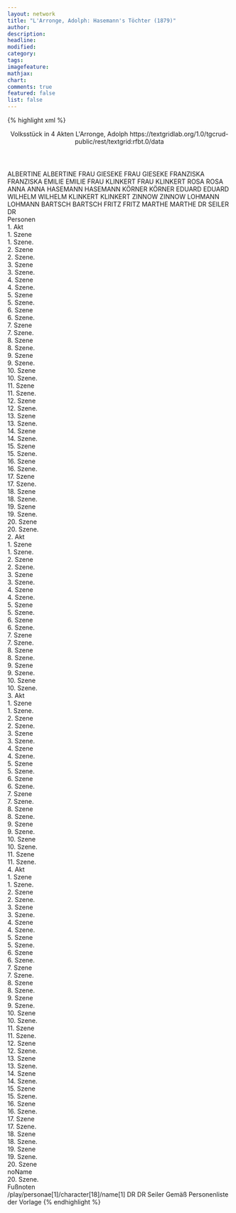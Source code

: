 ```yaml
---
layout: network
title: "L'Arronge, Adolph: Hasemann's Töchter (1879)"
author:
description:
headline:
modified:
category:
tags:
imagefeature: 
mathjax: 
chart: 
comments: true
featured: false
list: false
---
```

{% highlight xml %}
<?xml-model href="https://raw.githubusercontent.com/DLiNa/project/master/rules/lina.rnc"?><?xml-model href="https://raw.githubusercontent.com/DLiNa/project/master/rules/lina.sch"?>
<play xmlns="http://lina.digital">
  <header>
    <title>Hasemann's Töchter</title>
  	<subtitle>Volksstück in 4 Akten</subtitle>
    <author>L'Arronge, Adolph</author>
    <date when="1879" type="print"/>
  	<source>https://textgridlab.org/1.0/tgcrud-public/rest/textgrid:rfbt.0/data</source>
  </header>
  <personae>
    <character>
      <name>ALBERTINE</name>
      <alias xml:id="albertine">
        <name>ALBERTINE</name>
      </alias>
    </character>
    <character>
      <name>FRAU GIESEKE</name>
      <alias xml:id="frau_gieseke">
        <name>FRAU GIESEKE</name>
      </alias>
    </character>
    <character>
      <name>FRANZISKA</name>
      <alias xml:id="franziska">
        <name>FRANZISKA</name>
      </alias>
    </character>
    <character>
      <name>EMILIE</name>
      <alias xml:id="emilie">
        <name>EMILIE</name>
      </alias>
    </character>
    <character>
      <name>FRAU KLINKERT</name>
      <alias xml:id="frau_klinkert">
        <name>FRAU KLINKERT</name>
      </alias>
    </character>
    <character>
      <name>ROSA</name>
      <alias xml:id="rosa">
        <name>ROSA</name>
      </alias>
    </character>
    <character>
      <name>ANNA</name>
      <alias xml:id="anna">
        <name>ANNA</name>
      </alias>
    </character>
    <character>
      <name>HASEMANN</name>
      <alias xml:id="hasemann">
        <name>HASEMANN</name>
      </alias>
    </character>
    <character>
      <name>KÖRNER</name>
      <alias xml:id="körner">
        <name>KÖRNER</name>
      </alias>
    </character>
    <character>
      <name>EDUARD</name>
      <alias xml:id="eduard">
        <name>EDUARD</name>
      </alias>
    </character>
    <character>
      <name>WILHELM</name>
      <alias xml:id="wilhelm">
        <name>WILHELM</name>
      </alias>
    </character>
    <character>
      <name>KLINKERT</name>
      <alias xml:id="klinkert">
        <name>KLINKERT</name>
      </alias>
    </character>
    <character>
      <name>ZINNOW</name>
      <alias xml:id="zinnow">
        <name>ZINNOW</name>
      </alias>
    </character>
    <character>
      <name>LOHMANN</name>
      <alias xml:id="lohmann">
        <name>LOHMANN</name>
      </alias>
    </character>
    <character>
      <name>BARTSCH</name>
      <alias xml:id="bartsch">
        <name>BARTSCH</name>
      </alias>
    </character>
    <character>
      <name>FRITZ</name>
      <alias xml:id="fritz">
        <name>FRITZ</name>
      </alias>
    </character>
    <character>
      <name>MARTHE</name>
      <alias xml:id="marthe">
        <name>MARTHE</name>
      </alias>
    </character>
    <character>
      <name>DR SEILER</name>
      <alias xml:id="dr">
        <name>DR</name>
      </alias>
    </character>
  </personae>
  <text>
    <div>
      <head>Personen</head>
    </div>
    <div>
      <head>1. Akt</head>
      <div>
        <head>1. Szene</head>
        <div>
          <head>1. Szene.</head>
          <sp who="#albertine">
            <amount n="2" unit="speech_acts"/>
            <amount n="15" unit="words"/>
            <amount n="2" unit="lines"/>
            <amount n="108" unit="chars"/>
          </sp>
          <sp who="#frau_gieseke">
            <amount n="2" unit="speech_acts"/>
            <amount n="65" unit="words"/>
            <amount n="1" unit="lines"/>
            <amount n="396" unit="chars"/>
          </sp>
          <sp who="#franziska">
            <amount n="1" unit="speech_acts"/>
            <amount n="1" unit="words"/>
            <amount n="1" unit="lines"/>
            <amount n="6" unit="chars"/>
          </sp>
        </div>
      </div>
      <div>
        <head>2. Szene</head>
        <div>
          <head>2. Szene.</head>
          <sp who="#franziska">
            <amount n="8" unit="speech_acts"/>
            <amount n="62" unit="words"/>
            <amount n="8" unit="lines"/>
            <amount n="360" unit="chars"/>
          </sp>
          <sp who="#emilie">
            <amount n="7" unit="speech_acts"/>
            <amount n="79" unit="words"/>
            <amount n="6" unit="lines"/>
            <amount n="452" unit="chars"/>
          </sp>
          <sp who="#albertine">
            <amount n="8" unit="speech_acts"/>
            <amount n="105" unit="words"/>
            <amount n="6" unit="lines"/>
            <amount n="565" unit="chars"/>
          </sp>
          <sp who="#frau_klinkert">
            <amount n="2" unit="speech_acts"/>
            <amount n="18" unit="words"/>
            <amount n="2" unit="lines"/>
            <amount n="105" unit="chars"/>
          </sp>
        </div>
      </div>
      <div>
        <head>3. Szene</head>
        <div>
          <head>3. Szene.</head>
          <sp who="#frau_klinkert">
            <amount n="11" unit="speech_acts"/>
            <amount n="85" unit="words"/>
            <amount n="10" unit="lines"/>
            <amount n="515" unit="chars"/>
          </sp>
          <sp who="#albertine">
            <amount n="16" unit="speech_acts"/>
            <amount n="220" unit="words"/>
            <amount n="14" unit="lines"/>
            <amount n="1200" unit="chars"/>
          </sp>
          <sp who="#emilie">
            <amount n="16" unit="speech_acts"/>
            <amount n="208" unit="words"/>
            <amount n="14" unit="lines"/>
            <amount n="1156" unit="chars"/>
          </sp>
        </div>
      </div>
      <div>
        <head>4. Szene</head>
        <div>
          <head>4. Szene.</head>
          <sp who="#rosa">
            <amount n="16" unit="speech_acts"/>
            <amount n="150" unit="words"/>
            <amount n="13" unit="lines"/>
            <amount n="814" unit="chars"/>
          </sp>
          <sp who="#albertine">
            <amount n="12" unit="speech_acts"/>
            <amount n="200" unit="words"/>
            <amount n="9" unit="lines"/>
            <amount n="1109" unit="chars"/>
          </sp>
          <sp who="#emilie">
            <amount n="13" unit="speech_acts"/>
            <amount n="138" unit="words"/>
            <amount n="11" unit="lines"/>
            <amount n="754" unit="chars"/>
          </sp>
          <sp who="#frau_klinkert">
            <amount n="6" unit="speech_acts"/>
            <amount n="122" unit="words"/>
            <amount n="5" unit="lines"/>
            <amount n="696" unit="chars"/>
          </sp>
        </div>
      </div>
      <div>
        <head>5. Szene</head>
        <div>
          <head>5. Szene.</head>
        </div>
      </div>
      <div>
        <head>6. Szene</head>
        <div>
          <head>6. Szene.</head>
          <sp who="#anna">
            <amount n="7" unit="speech_acts"/>
            <amount n="90" unit="words"/>
            <amount n="6" unit="lines"/>
            <amount n="487" unit="chars"/>
          </sp>
          <sp who="#hasemann">
            <amount n="6" unit="speech_acts"/>
            <amount n="37" unit="words"/>
            <amount n="6" unit="lines"/>
            <amount n="225" unit="chars"/>
          </sp>
        </div>
      </div>
      <div>
        <head>7. Szene</head>
        <div>
          <head>7. Szene.</head>
          <sp who="#körner">
            <amount n="22" unit="speech_acts"/>
            <amount n="585" unit="words"/>
            <amount n="13" unit="lines"/>
            <amount n="3261" unit="chars"/>
          </sp>
          <sp who="#hasemann">
            <amount n="21" unit="speech_acts"/>
            <amount n="427" unit="words"/>
            <amount n="16" unit="lines"/>
            <amount n="2311" unit="chars"/>
          </sp>
        </div>
      </div>
      <div>
        <head>8. Szene</head>
        <div>
          <head>8. Szene.</head>
          <sp who="#hasemann">
            <amount n="26" unit="speech_acts"/>
            <amount n="437" unit="words"/>
            <amount n="20" unit="lines"/>
            <amount n="2315" unit="chars"/>
          </sp>
          <sp who="#albertine">
            <amount n="25" unit="speech_acts"/>
            <amount n="399" unit="words"/>
            <amount n="18" unit="lines"/>
            <amount n="2258" unit="chars"/>
          </sp>
        </div>
      </div>
      <div>
        <head>9. Szene</head>
        <div>
          <head>9. Szene.</head>
          <sp who="#albertine">
            <amount n="12" unit="speech_acts"/>
            <amount n="261" unit="words"/>
            <amount n="7" unit="lines"/>
            <amount n="1438" unit="chars"/>
          </sp>
          <sp who="#eduard">
            <amount n="11" unit="speech_acts"/>
            <amount n="188" unit="words"/>
            <amount n="7" unit="lines"/>
            <amount n="973" unit="chars"/>
          </sp>
        </div>
      </div>
      <div>
        <head>10. Szene</head>
        <div>
          <head>10. Szene.</head>
          <sp who="#eduard">
            <amount n="1" unit="speech_acts"/>
            <amount n="77" unit="words"/>
            <amount n="417" unit="chars"/>
          </sp>
        </div>
      </div>
      <div>
        <head>11. Szene</head>
        <div>
          <head>11. Szene.</head>
          <sp who="#wilhelm">
            <amount n="12" unit="speech_acts"/>
            <amount n="212" unit="words"/>
            <amount n="6" unit="lines"/>
            <amount n="1206" unit="chars"/>
          </sp>
          <sp who="#emilie">
            <amount n="13" unit="speech_acts"/>
            <amount n="235" unit="words"/>
            <amount n="8" unit="lines"/>
            <amount n="1326" unit="chars"/>
          </sp>
          <sp who="#eduard">
            <amount n="3" unit="speech_acts"/>
            <amount n="28" unit="words"/>
            <amount n="3" unit="lines"/>
            <amount n="152" unit="chars"/>
          </sp>
        </div>
      </div>
      <div>
        <head>12. Szene</head>
        <div>
          <head>12. Szene.</head>
          <sp who="#hasemann">
            <amount n="10" unit="speech_acts"/>
            <amount n="165" unit="words"/>
            <amount n="7" unit="lines"/>
            <amount n="900" unit="chars"/>
          </sp>
          <sp who="#emilie">
            <amount n="3" unit="speech_acts"/>
            <amount n="14" unit="words"/>
            <amount n="2" unit="lines"/>
            <amount n="70" unit="chars"/>
          </sp>
          <sp who="#wilhelm">
            <amount n="9" unit="speech_acts"/>
            <amount n="86" unit="words"/>
            <amount n="7" unit="lines"/>
            <amount n="464" unit="chars"/>
          </sp>
          <sp who="#eduard">
            <amount n="9" unit="speech_acts"/>
            <amount n="41" unit="words"/>
            <amount n="6" unit="lines"/>
            <amount n="216" unit="chars"/>
          </sp>
        </div>
      </div>
      <div>
        <head>13. Szene</head>
        <div>
          <head>13. Szene.</head>
          <sp who="#albertine">
            <amount n="19" unit="speech_acts"/>
            <amount n="289" unit="words"/>
            <amount n="12" unit="lines"/>
            <amount n="1568" unit="chars"/>
          </sp>
          <sp who="#wilhelm">
            <amount n="13" unit="speech_acts"/>
            <amount n="243" unit="words"/>
            <amount n="5" unit="lines"/>
            <amount n="1392" unit="chars"/>
          </sp>
          <sp who="#hasemann">
            <amount n="7" unit="speech_acts"/>
            <amount n="46" unit="words"/>
            <amount n="7" unit="lines"/>
            <amount n="230" unit="chars"/>
          </sp>
          <sp who="#emilie">
            <amount n="3" unit="speech_acts"/>
            <amount n="10" unit="words"/>
            <amount n="2" unit="lines"/>
            <amount n="49" unit="chars"/>
          </sp>
          <sp who="#eduard">
            <amount n="3" unit="speech_acts"/>
            <amount n="30" unit="words"/>
            <amount n="3" unit="lines"/>
            <amount n="151" unit="chars"/>
          </sp>
        </div>
      </div>
      <div>
        <head>14. Szene</head>
        <div>
          <head>14. Szene.</head>
          <sp who="#frau_klinkert">
            <amount n="7" unit="speech_acts"/>
            <amount n="74" unit="words"/>
            <amount n="6" unit="lines"/>
            <amount n="402" unit="chars"/>
          </sp>
          <sp who="#albertine">
            <amount n="4" unit="speech_acts"/>
            <amount n="53" unit="words"/>
            <amount n="2" unit="lines"/>
            <amount n="318" unit="chars"/>
          </sp>
          <sp who="#klinkert">
            <amount n="3" unit="speech_acts"/>
            <amount n="31" unit="words"/>
            <amount n="2" unit="lines"/>
            <amount n="184" unit="chars"/>
          </sp>
          <sp who="#wilhelm">
            <amount n="10" unit="speech_acts"/>
            <amount n="113" unit="words"/>
            <amount n="8" unit="lines"/>
            <amount n="631" unit="chars"/>
          </sp>
          <sp who="#hasemann">
            <amount n="3" unit="speech_acts"/>
            <amount n="35" unit="words"/>
            <amount n="3" unit="lines"/>
            <amount n="173" unit="chars"/>
          </sp>
          <sp who="#emilie">
            <amount n="2" unit="speech_acts"/>
            <amount n="18" unit="words"/>
            <amount n="2" unit="lines"/>
            <amount n="104" unit="chars"/>
          </sp>
        </div>
      </div>
      <div>
        <head>15. Szene</head>
        <div>
          <head>15. Szene.</head>
          <sp who="#anna">
            <amount n="1" unit="speech_acts"/>
            <amount n="5" unit="words"/>
            <amount n="1" unit="lines"/>
            <amount n="22" unit="chars"/>
          </sp>
          <sp who="#hasemann">
            <amount n="8" unit="speech_acts"/>
            <amount n="157" unit="words"/>
            <amount n="4" unit="lines"/>
            <amount n="855" unit="chars"/>
          </sp>
          <sp who="#wilhelm">
            <amount n="5" unit="speech_acts"/>
            <amount n="57" unit="words"/>
            <amount n="4" unit="lines"/>
            <amount n="325" unit="chars"/>
          </sp>
          <sp who="#albertine">
            <amount n="1" unit="speech_acts"/>
            <amount n="3" unit="words"/>
            <amount n="1" unit="lines"/>
            <amount n="16" unit="chars"/>
          </sp>
          <sp who="#frau_klinkert">
            <amount n="2" unit="speech_acts"/>
            <amount n="6" unit="words"/>
            <amount n="2" unit="lines"/>
            <amount n="43" unit="chars"/>
          </sp>
          <sp who="#klinkert">
            <amount n="1" unit="speech_acts"/>
            <amount n="11" unit="words"/>
            <amount n="1" unit="lines"/>
            <amount n="65" unit="chars"/>
          </sp>
          <sp who="#körner">
            <amount n="2" unit="speech_acts"/>
            <amount n="11" unit="words"/>
            <amount n="2" unit="lines"/>
            <amount n="54" unit="chars"/>
          </sp>
          <sp who="#eduard">
            <amount n="2" unit="speech_acts"/>
            <amount n="37" unit="words"/>
            <amount n="1" unit="lines"/>
            <amount n="194" unit="chars"/>
          </sp>
        </div>
      </div>
      <div>
        <head>16. Szene</head>
        <div>
          <head>16. Szene.</head>
          <sp who="#frau_klinkert">
            <amount n="3" unit="speech_acts"/>
            <amount n="44" unit="words"/>
            <amount n="2" unit="lines"/>
            <amount n="224" unit="chars"/>
          </sp>
          <sp who="#emilie">
            <amount n="3" unit="speech_acts"/>
            <amount n="40" unit="words"/>
            <amount n="3" unit="lines"/>
            <amount n="218" unit="chars"/>
          </sp>
          <sp who="#albertine">
            <amount n="3" unit="speech_acts"/>
            <amount n="38" unit="words"/>
            <amount n="3" unit="lines"/>
            <amount n="202" unit="chars"/>
          </sp>
          <sp who="#körner">
            <amount n="2" unit="speech_acts"/>
            <amount n="14" unit="words"/>
            <amount n="2" unit="lines"/>
            <amount n="60" unit="chars"/>
          </sp>
        </div>
      </div>
      <div>
        <head>17. Szene</head>
        <div>
          <head>17. Szene.</head>
          <sp who="#rosa">
            <amount n="3" unit="speech_acts"/>
            <amount n="53" unit="words"/>
            <amount n="1" unit="lines"/>
            <amount n="310" unit="chars"/>
          </sp>
          <sp who="#körner">
            <amount n="2" unit="speech_acts"/>
            <amount n="9" unit="words"/>
            <amount n="2" unit="lines"/>
            <amount n="61" unit="chars"/>
          </sp>
          <sp who="#albertine">
            <amount n="4" unit="speech_acts"/>
            <amount n="61" unit="words"/>
            <amount n="2" unit="lines"/>
            <amount n="361" unit="chars"/>
          </sp>
          <sp who="#anna">
            <amount n="1" unit="speech_acts"/>
            <amount n="7" unit="words"/>
            <amount n="1" unit="lines"/>
            <amount n="39" unit="chars"/>
          </sp>
          <sp who="#frau_klinkert">
            <amount n="1" unit="speech_acts"/>
            <amount n="6" unit="words"/>
            <amount n="1" unit="lines"/>
            <amount n="43" unit="chars"/>
          </sp>
        </div>
      </div>
      <div>
        <head>18. Szene</head>
        <div>
          <head>18. Szene.</head>
          <sp who="#zinnow">
            <amount n="14" unit="speech_acts"/>
            <amount n="200" unit="words"/>
            <amount n="8" unit="lines"/>
            <amount n="1139" unit="chars"/>
          </sp>
          <sp who="#albertine">
            <amount n="16" unit="speech_acts"/>
            <amount n="220" unit="words"/>
            <amount n="11" unit="lines"/>
            <amount n="1192" unit="chars"/>
          </sp>
          <sp who="#körner">
            <amount n="11" unit="speech_acts"/>
            <amount n="258" unit="words"/>
            <amount n="7" unit="lines"/>
            <amount n="1446" unit="chars"/>
          </sp>
          <sp who="#rosa">
            <amount n="24" unit="speech_acts"/>
            <amount n="322" unit="words"/>
            <amount n="18" unit="lines"/>
            <amount n="1628" unit="chars"/>
          </sp>
          <sp who="#emilie">
            <amount n="4" unit="speech_acts"/>
            <amount n="42" unit="words"/>
            <amount n="3" unit="lines"/>
            <amount n="230" unit="chars"/>
          </sp>
          <sp who="#anna">
            <amount n="2" unit="speech_acts"/>
            <amount n="3" unit="words"/>
            <amount n="1" unit="lines"/>
            <amount n="12" unit="chars"/>
          </sp>
          <sp who="#frau_klinkert">
            <amount n="4" unit="speech_acts"/>
            <amount n="55" unit="words"/>
            <amount n="3" unit="lines"/>
            <amount n="307" unit="chars"/>
          </sp>
        </div>
      </div>
      <div>
        <head>19. Szene</head>
        <div>
          <head>19. Szene.</head>
          <sp who="#franziska">
            <amount n="1" unit="speech_acts"/>
            <amount n="23" unit="words"/>
            <amount n="132" unit="chars"/>
          </sp>
          <sp who="#albertine">
            <amount n="1" unit="speech_acts"/>
            <amount n="4" unit="words"/>
            <amount n="1" unit="lines"/>
            <amount n="25" unit="chars"/>
          </sp>
          <sp who="#körner">
            <amount n="1" unit="speech_acts"/>
          </sp>
          <sp who="#zinnow">
            <amount n="4" unit="speech_acts"/>
            <amount n="24" unit="words"/>
            <amount n="4" unit="lines"/>
            <amount n="124" unit="chars"/>
          </sp>
          <sp who="#rosa">
            <amount n="3" unit="speech_acts"/>
            <amount n="26" unit="words"/>
            <amount n="3" unit="lines"/>
            <amount n="139" unit="chars"/>
          </sp>
        </div>
      </div>
      <div>
        <head>20. Szene</head>
        <div>
          <head>20. Szene.</head>
          <sp who="#anna">
            <amount n="1" unit="speech_acts"/>
          </sp>
          <sp who="#franziska">
            <amount n="1" unit="speech_acts"/>
          </sp>
          <sp who="#albertine">
            <amount n="1" unit="speech_acts"/>
            <amount n="2" unit="words"/>
            <amount n="1" unit="lines"/>
            <amount n="12" unit="chars"/>
          </sp>
          <sp who="#emilie">
            <amount n="1" unit="speech_acts"/>
            <amount n="2" unit="words"/>
            <amount n="1" unit="lines"/>
            <amount n="13" unit="chars"/>
          </sp>
          <sp who="#frau_klinkert">
            <amount n="1" unit="speech_acts"/>
            <amount n="1" unit="words"/>
            <amount n="1" unit="lines"/>
            <amount n="8" unit="chars"/>
          </sp>
          <sp who="#körner">
            <amount n="1" unit="speech_acts"/>
          </sp>
          <sp who="#rosa">
            <amount n="1" unit="speech_acts"/>
            <amount n="4" unit="words"/>
            <amount n="22" unit="chars"/>
          </sp>
        </div>
      </div>
    </div>
    <div>
      <head>2. Akt</head>
      <div>
        <head>1. Szene</head>
        <div>
          <head>1. Szene.</head>
          <sp who="#emilie">
            <amount n="5" unit="speech_acts"/>
            <amount n="79" unit="words"/>
            <amount n="3" unit="lines"/>
            <amount n="458" unit="chars"/>
          </sp>
          <sp who="#lohmann">
            <amount n="3" unit="speech_acts"/>
            <amount n="30" unit="words"/>
            <amount n="3" unit="lines"/>
            <amount n="147" unit="chars"/>
          </sp>
          <sp who="#bartsch">
            <amount n="6" unit="speech_acts"/>
            <amount n="109" unit="words"/>
            <amount n="4" unit="lines"/>
            <amount n="582" unit="chars"/>
          </sp>
          <sp who="#lohmann #bartsch">
            <amount n="1" unit="speech_acts"/>
            <amount n="2" unit="words"/>
            <amount n="1" unit="lines"/>
            <amount n="7" unit="chars"/>
          </sp>
          <sp who="#fritz">
            <amount n="1" unit="speech_acts"/>
            <amount n="43" unit="words"/>
            <amount n="208" unit="chars"/>
          </sp>
        </div>
      </div>
      <div>
        <head>2. Szene</head>
        <div>
          <head>2. Szene.</head>
          <sp who="#emilie">
            <amount n="1" unit="speech_acts"/>
            <amount n="110" unit="words"/>
            <amount n="607" unit="chars"/>
          </sp>
        </div>
      </div>
      <div>
        <head>3. Szene</head>
        <div>
          <head>3. Szene.</head>
          <sp who="#eduard">
            <amount n="20" unit="speech_acts"/>
            <amount n="630" unit="words"/>
            <amount n="11" unit="lines"/>
            <amount n="3380" unit="chars"/>
          </sp>
          <sp who="#emilie">
            <amount n="19" unit="speech_acts"/>
            <amount n="314" unit="words"/>
            <amount n="14" unit="lines"/>
            <amount n="1682" unit="chars"/>
          </sp>
        </div>
      </div>
      <div>
        <head>4. Szene</head>
        <div>
          <head>4. Szene.</head>
          <sp who="#emilie">
            <amount n="1" unit="speech_acts"/>
            <amount n="45" unit="words"/>
            <amount n="236" unit="chars"/>
          </sp>
        </div>
      </div>
      <div>
        <head>5. Szene</head>
        <div>
          <head>5. Szene.</head>
          <sp who="#wilhelm">
            <amount n="18" unit="speech_acts"/>
            <amount n="181" unit="words"/>
            <amount n="15" unit="lines"/>
            <amount n="931" unit="chars"/>
          </sp>
          <sp who="#emilie">
            <amount n="18" unit="speech_acts"/>
            <amount n="202" unit="words"/>
            <amount n="15" unit="lines"/>
            <amount n="1044" unit="chars"/>
          </sp>
        </div>
      </div>
      <div>
        <head>6. Szene</head>
        <div>
          <head>6. Szene.</head>
          <sp who="#fritz">
            <amount n="4" unit="speech_acts"/>
            <amount n="70" unit="words"/>
            <amount n="2" unit="lines"/>
            <amount n="341" unit="chars"/>
          </sp>
          <sp who="#wilhelm">
            <amount n="4" unit="speech_acts"/>
            <amount n="28" unit="words"/>
            <amount n="4" unit="lines"/>
            <amount n="141" unit="chars"/>
          </sp>
          <sp who="#emilie">
            <amount n="1" unit="speech_acts"/>
            <amount n="3" unit="words"/>
            <amount n="1" unit="lines"/>
            <amount n="13" unit="chars"/>
          </sp>
        </div>
      </div>
      <div>
        <head>7. Szene</head>
        <div>
          <head>7. Szene.</head>
          <sp who="#emilie">
            <amount n="15" unit="speech_acts"/>
            <amount n="217" unit="words"/>
            <amount n="12" unit="lines"/>
            <amount n="1146" unit="chars"/>
          </sp>
          <sp who="#wilhelm">
            <amount n="15" unit="speech_acts"/>
            <amount n="171" unit="words"/>
            <amount n="11" unit="lines"/>
            <amount n="896" unit="chars"/>
          </sp>
        </div>
      </div>
      <div>
        <head>8. Szene</head>
        <div>
          <head>8. Szene.</head>
          <sp who="#albertine">
            <amount n="19" unit="speech_acts"/>
            <amount n="546" unit="words"/>
            <amount n="6" unit="lines"/>
            <amount n="2996" unit="chars"/>
          </sp>
          <sp who="#emilie">
            <amount n="11" unit="speech_acts"/>
            <amount n="108" unit="words"/>
            <amount n="9" unit="lines"/>
            <amount n="564" unit="chars"/>
          </sp>
          <sp who="#wilhelm">
            <amount n="14" unit="speech_acts"/>
            <amount n="91" unit="words"/>
            <amount n="12" unit="lines"/>
            <amount n="543" unit="chars"/>
          </sp>
        </div>
      </div>
      <div>
        <head>9. Szene</head>
        <div>
          <head>9. Szene.</head>
          <sp who="#hasemann">
            <amount n="9" unit="speech_acts"/>
            <amount n="151" unit="words"/>
            <amount n="5" unit="lines"/>
            <amount n="876" unit="chars"/>
          </sp>
          <sp who="#fritz">
            <amount n="1" unit="speech_acts"/>
            <amount n="6" unit="words"/>
            <amount n="1" unit="lines"/>
            <amount n="26" unit="chars"/>
          </sp>
          <sp who="#emilie">
            <amount n="2" unit="speech_acts"/>
            <amount n="9" unit="words"/>
            <amount n="2" unit="lines"/>
            <amount n="49" unit="chars"/>
          </sp>
          <sp who="#albertine">
            <amount n="6" unit="speech_acts"/>
            <amount n="61" unit="words"/>
            <amount n="5" unit="lines"/>
            <amount n="332" unit="chars"/>
          </sp>
          <sp who="#wilhelm">
            <amount n="1" unit="speech_acts"/>
            <amount n="4" unit="words"/>
            <amount n="1" unit="lines"/>
            <amount n="31" unit="chars"/>
          </sp>
        </div>
      </div>
      <div>
        <head>10. Szene</head>
        <div>
          <head>10. Szene.</head>
          <sp who="#hasemann">
            <amount n="11" unit="speech_acts"/>
            <amount n="413" unit="words"/>
            <amount n="4" unit="lines"/>
            <amount n="2479" unit="chars"/>
          </sp>
          <sp who="#emilie">
            <amount n="5" unit="speech_acts"/>
            <amount n="48" unit="words"/>
            <amount n="5" unit="lines"/>
            <amount n="261" unit="chars"/>
          </sp>
          <sp who="#wilhelm">
            <amount n="7" unit="speech_acts"/>
            <amount n="38" unit="words"/>
            <amount n="7" unit="lines"/>
            <amount n="204" unit="chars"/>
          </sp>
        </div>
      </div>
    </div>
    <div>
      <head>3. Akt</head>
      <div>
        <head>1. Szene</head>
        <div>
          <head>1. Szene.</head>
          <sp who="#rosa">
            <amount n="2" unit="speech_acts"/>
            <amount n="289" unit="words"/>
            <amount n="6" unit="lines"/>
            <amount n="1591" unit="chars"/>
          </sp>
        </div>
      </div>
      <div>
        <head>2. Szene</head>
        <div>
          <head>2. Szene.</head>
          <sp who="#marthe">
            <amount n="5" unit="speech_acts"/>
            <amount n="58" unit="words"/>
            <amount n="5" unit="lines"/>
            <amount n="311" unit="chars"/>
          </sp>
          <sp who="#rosa">
            <amount n="4" unit="speech_acts"/>
            <amount n="27" unit="words"/>
            <amount n="4" unit="lines"/>
            <amount n="134" unit="chars"/>
          </sp>
        </div>
      </div>
      <div>
        <head>3. Szene</head>
        <div>
          <head>3. Szene.</head>
          <sp who="#rosa">
            <amount n="6" unit="speech_acts"/>
            <amount n="47" unit="words"/>
            <amount n="6" unit="lines"/>
            <amount n="251" unit="chars"/>
          </sp>
          <sp who="#albertine">
            <amount n="5" unit="speech_acts"/>
            <amount n="69" unit="words"/>
            <amount n="4" unit="lines"/>
            <amount n="388" unit="chars"/>
          </sp>
        </div>
      </div>
      <div>
        <head>4. Szene</head>
        <div>
          <head>4. Szene.</head>
          <sp who="#albertine">
            <amount n="8" unit="speech_acts"/>
            <amount n="161" unit="words"/>
            <amount n="4" unit="lines"/>
            <amount n="823" unit="chars"/>
          </sp>
          <sp who="#körner">
            <amount n="10" unit="speech_acts"/>
            <amount n="169" unit="words"/>
            <amount n="7" unit="lines"/>
            <amount n="928" unit="chars"/>
          </sp>
          <sp who="#rosa">
            <amount n="8" unit="speech_acts"/>
            <amount n="65" unit="words"/>
            <amount n="7" unit="lines"/>
            <amount n="359" unit="chars"/>
          </sp>
        </div>
      </div>
      <div>
        <head>5. Szene</head>
        <div>
          <head>5. Szene.</head>
          <sp who="#körner">
            <amount n="22" unit="speech_acts"/>
            <amount n="391" unit="words"/>
            <amount n="16" unit="lines"/>
            <amount n="2124" unit="chars"/>
          </sp>
          <sp who="#wilhelm">
            <amount n="21" unit="speech_acts"/>
            <amount n="575" unit="words"/>
            <amount n="12" unit="lines"/>
            <amount n="3211" unit="chars"/>
          </sp>
        </div>
      </div>
      <div>
        <head>6. Szene</head>
        <div>
          <head>6. Szene.</head>
          <sp who="#körner">
            <amount n="1" unit="speech_acts"/>
            <amount n="132" unit="words"/>
            <amount n="667" unit="chars"/>
          </sp>
        </div>
      </div>
      <div>
        <head>7. Szene</head>
        <div>
          <head>7. Szene.</head>
          <sp who="#marthe">
            <amount n="6" unit="speech_acts"/>
            <amount n="52" unit="words"/>
            <amount n="6" unit="lines"/>
            <amount n="260" unit="chars"/>
          </sp>
          <sp who="#eduard">
            <amount n="6" unit="speech_acts"/>
            <amount n="53" unit="words"/>
            <amount n="4" unit="lines"/>
            <amount n="284" unit="chars"/>
          </sp>
        </div>
      </div>
      <div>
        <head>8. Szene</head>
        <div>
          <head>8. Szene.</head>
          <sp who="#marthe">
            <amount n="6" unit="speech_acts"/>
            <amount n="50" unit="words"/>
            <amount n="5" unit="lines"/>
            <amount n="256" unit="chars"/>
          </sp>
          <sp who="#körner">
            <amount n="11" unit="speech_acts"/>
            <amount n="97" unit="words"/>
            <amount n="10" unit="lines"/>
            <amount n="525" unit="chars"/>
          </sp>
          <sp who="#dr">
            <amount n="7" unit="speech_acts"/>
            <amount n="79" unit="words"/>
            <amount n="6" unit="lines"/>
            <amount n="462" unit="chars"/>
          </sp>
        </div>
      </div>
      <div>
        <head>9. Szene</head>
        <div>
          <head>9. Szene.</head>
          <sp who="#körner">
            <amount n="28" unit="speech_acts"/>
            <amount n="397" unit="words"/>
            <amount n="22" unit="lines"/>
            <amount n="2173" unit="chars"/>
          </sp>
          <sp who="#hasemann">
            <amount n="28" unit="speech_acts"/>
            <amount n="808" unit="words"/>
            <amount n="14" unit="lines"/>
            <amount n="4307" unit="chars"/>
          </sp>
        </div>
      </div>
      <div>
        <head>10. Szene</head>
        <div>
          <head>10. Szene.</head>
          <sp who="#körner">
            <amount n="19" unit="speech_acts"/>
            <amount n="554" unit="words"/>
            <amount n="10" unit="lines"/>
            <amount n="3079" unit="chars"/>
          </sp>
          <sp who="#rosa">
            <amount n="19" unit="speech_acts"/>
            <amount n="297" unit="words"/>
            <amount n="14" unit="lines"/>
            <amount n="1594" unit="chars"/>
          </sp>
        </div>
      </div>
      <div>
        <head>11. Szene</head>
        <div>
          <head>11. Szene.</head>
          <sp who="#hasemann">
            <amount n="11" unit="speech_acts"/>
            <amount n="241" unit="words"/>
            <amount n="7" unit="lines"/>
            <amount n="1247" unit="chars"/>
          </sp>
          <sp who="#rosa">
            <amount n="10" unit="speech_acts"/>
            <amount n="93" unit="words"/>
            <amount n="10" unit="lines"/>
            <amount n="474" unit="chars"/>
          </sp>
        </div>
      </div>
    </div>
    <div>
      <head>4. Akt</head>
      <div>
        <head>1. Szene</head>
        <div>
          <head>1. Szene.</head>
          <sp who="#albertine">
            <amount n="9" unit="speech_acts"/>
            <amount n="225" unit="words"/>
            <amount n="5" unit="lines"/>
            <amount n="1210" unit="chars"/>
          </sp>
          <sp who="#frau_klinkert">
            <amount n="5" unit="speech_acts"/>
            <amount n="40" unit="words"/>
            <amount n="5" unit="lines"/>
            <amount n="214" unit="chars"/>
          </sp>
          <sp who="#emilie">
            <amount n="7" unit="speech_acts"/>
            <amount n="66" unit="words"/>
            <amount n="6" unit="lines"/>
            <amount n="379" unit="chars"/>
          </sp>
          <sp who="#franziska">
            <amount n="7" unit="speech_acts"/>
            <amount n="67" unit="words"/>
            <amount n="7" unit="lines"/>
            <amount n="365" unit="chars"/>
          </sp>
        </div>
      </div>
      <div>
        <head>2. Szene</head>
        <div>
          <head>2. Szene.</head>
          <sp who="#wilhelm">
            <amount n="7" unit="speech_acts"/>
            <amount n="132" unit="words"/>
            <amount n="4" unit="lines"/>
            <amount n="729" unit="chars"/>
          </sp>
          <sp who="#albertine">
            <amount n="1" unit="speech_acts"/>
            <amount n="6" unit="words"/>
            <amount n="1" unit="lines"/>
            <amount n="26" unit="chars"/>
          </sp>
          <sp who="#emilie">
            <amount n="5" unit="speech_acts"/>
            <amount n="25" unit="words"/>
            <amount n="5" unit="lines"/>
            <amount n="135" unit="chars"/>
          </sp>
        </div>
      </div>
      <div>
        <head>3. Szene</head>
        <div>
          <head>3. Szene.</head>
          <sp who="#albertine">
            <amount n="3" unit="speech_acts"/>
            <amount n="87" unit="words"/>
            <amount n="1" unit="lines"/>
            <amount n="496" unit="chars"/>
          </sp>
          <sp who="#frau_klinkert">
            <amount n="2" unit="speech_acts"/>
            <amount n="32" unit="words"/>
            <amount n="1" unit="lines"/>
            <amount n="176" unit="chars"/>
          </sp>
          <sp who="#emilie">
            <amount n="5" unit="speech_acts"/>
            <amount n="72" unit="words"/>
            <amount n="3" unit="lines"/>
            <amount n="382" unit="chars"/>
          </sp>
          <sp who="#franziska">
            <amount n="2" unit="speech_acts"/>
            <amount n="12" unit="words"/>
            <amount n="2" unit="lines"/>
            <amount n="61" unit="chars"/>
          </sp>
        </div>
      </div>
      <div>
        <head>4. Szene</head>
        <div>
          <head>4. Szene.</head>
          <sp who="#albertine">
            <amount n="2" unit="speech_acts"/>
            <amount n="46" unit="words"/>
            <amount n="1" unit="lines"/>
            <amount n="245" unit="chars"/>
          </sp>
          <sp who="#hasemann">
            <amount n="6" unit="speech_acts"/>
            <amount n="105" unit="words"/>
            <amount n="3" unit="lines"/>
            <amount n="585" unit="chars"/>
          </sp>
          <sp who="#frau_klinkert">
            <amount n="7" unit="speech_acts"/>
            <amount n="60" unit="words"/>
            <amount n="6" unit="lines"/>
            <amount n="305" unit="chars"/>
          </sp>
        </div>
      </div>
      <div>
        <head>5. Szene</head>
        <div>
          <head>5. Szene.</head>
          <sp who="#albertine">
            <amount n="4" unit="speech_acts"/>
            <amount n="60" unit="words"/>
            <amount n="3" unit="lines"/>
            <amount n="320" unit="chars"/>
          </sp>
          <sp who="#hasemann">
            <amount n="4" unit="speech_acts"/>
            <amount n="79" unit="words"/>
            <amount n="3" unit="lines"/>
            <amount n="451" unit="chars"/>
          </sp>
          <sp who="#emilie">
            <amount n="2" unit="speech_acts"/>
            <amount n="13" unit="words"/>
            <amount n="2" unit="lines"/>
            <amount n="62" unit="chars"/>
          </sp>
          <sp who="#rosa">
            <amount n="2" unit="speech_acts"/>
            <amount n="48" unit="words"/>
            <amount n="275" unit="chars"/>
          </sp>
        </div>
      </div>
      <div>
        <head>6. Szene</head>
        <div>
          <head>6. Szene.</head>
          <sp who="#albertine">
            <amount n="5" unit="speech_acts"/>
            <amount n="37" unit="words"/>
            <amount n="5" unit="lines"/>
            <amount n="190" unit="chars"/>
          </sp>
          <sp who="#hasemann">
            <amount n="9" unit="speech_acts"/>
            <amount n="166" unit="words"/>
            <amount n="6" unit="lines"/>
            <amount n="933" unit="chars"/>
          </sp>
          <sp who="#franziska">
            <amount n="7" unit="speech_acts"/>
            <amount n="42" unit="words"/>
            <amount n="7" unit="lines"/>
            <amount n="240" unit="chars"/>
          </sp>
        </div>
      </div>
      <div>
        <head>7. Szene</head>
        <div>
          <head>7. Szene.</head>
          <sp who="#albertine">
            <amount n="25" unit="speech_acts"/>
            <amount n="291" unit="words"/>
            <amount n="21" unit="lines"/>
            <amount n="1522" unit="chars"/>
          </sp>
          <sp who="#hasemann">
            <amount n="24" unit="speech_acts"/>
            <amount n="1331" unit="words"/>
            <amount n="4" unit="lines"/>
            <amount n="7315" unit="chars"/>
          </sp>
        </div>
      </div>
      <div>
        <head>8. Szene</head>
        <div>
          <head>8. Szene.</head>
          <sp who="#hasemann">
            <amount n="1" unit="speech_acts"/>
            <amount n="72" unit="words"/>
            <amount n="392" unit="chars"/>
          </sp>
        </div>
      </div>
      <div>
        <head>9. Szene</head>
        <div>
          <head>9. Szene.</head>
          <sp who="#franziska">
            <amount n="12" unit="speech_acts"/>
            <amount n="156" unit="words"/>
            <amount n="10" unit="lines"/>
            <amount n="833" unit="chars"/>
          </sp>
          <sp who="#hasemann">
            <amount n="11" unit="speech_acts"/>
            <amount n="264" unit="words"/>
            <amount n="6" unit="lines"/>
            <amount n="1451" unit="chars"/>
          </sp>
        </div>
      </div>
      <div>
        <head>10. Szene</head>
        <div>
          <head>10. Szene.</head>
          <sp who="#franziska">
            <amount n="4" unit="speech_acts"/>
            <amount n="74" unit="words"/>
            <amount n="2" unit="lines"/>
            <amount n="387" unit="chars"/>
          </sp>
          <sp who="#albertine">
            <amount n="4" unit="speech_acts"/>
            <amount n="80" unit="words"/>
            <amount n="2" unit="lines"/>
            <amount n="429" unit="chars"/>
          </sp>
        </div>
      </div>
      <div>
        <head>11. Szene</head>
        <div>
          <head>11. Szene.</head>
          <sp who="#wilhelm">
            <amount n="2" unit="speech_acts"/>
            <amount n="76" unit="words"/>
            <amount n="437" unit="chars"/>
          </sp>
          <sp who="#albertine">
            <amount n="1" unit="speech_acts"/>
            <amount n="28" unit="words"/>
            <amount n="158" unit="chars"/>
          </sp>
        </div>
      </div>
      <div>
        <head>12. Szene</head>
        <div>
          <head>12. Szene.</head>
          <sp who="#emilie">
            <amount n="9" unit="speech_acts"/>
            <amount n="120" unit="words"/>
            <amount n="7" unit="lines"/>
            <amount n="664" unit="chars"/>
          </sp>
          <sp who="#wilhelm">
            <amount n="8" unit="speech_acts"/>
            <amount n="212" unit="words"/>
            <amount n="5" unit="lines"/>
            <amount n="1120" unit="chars"/>
          </sp>
        </div>
      </div>
      <div>
        <head>13. Szene</head>
        <div>
          <head>13. Szene.</head>
          <sp who="#hasemann">
            <amount n="2" unit="speech_acts"/>
            <amount n="41" unit="words"/>
            <amount n="1" unit="lines"/>
            <amount n="220" unit="chars"/>
          </sp>
          <sp who="#emilie">
            <amount n="1" unit="speech_acts"/>
            <amount n="4" unit="words"/>
            <amount n="1" unit="lines"/>
            <amount n="16" unit="chars"/>
          </sp>
        </div>
      </div>
      <div>
        <head>14. Szene</head>
        <div>
          <head>14. Szene.</head>
          <sp who="#hasemann">
            <amount n="16" unit="speech_acts"/>
            <amount n="568" unit="words"/>
            <amount n="12" unit="lines"/>
            <amount n="3172" unit="chars"/>
          </sp>
          <sp who="#körner">
            <amount n="14" unit="speech_acts"/>
            <amount n="289" unit="words"/>
            <amount n="9" unit="lines"/>
            <amount n="1584" unit="chars"/>
          </sp>
        </div>
      </div>
      <div>
        <head>15. Szene</head>
        <div>
          <head>15. Szene.</head>
          <sp who="#körner">
            <amount n="22" unit="speech_acts"/>
            <amount n="243" unit="words"/>
            <amount n="17" unit="lines"/>
            <amount n="1255" unit="chars"/>
          </sp>
          <sp who="#eduard">
            <amount n="22" unit="speech_acts"/>
            <amount n="358" unit="words"/>
            <amount n="14" unit="lines"/>
            <amount n="1993" unit="chars"/>
          </sp>
        </div>
      </div>
      <div>
        <head>16. Szene</head>
        <div>
          <head>16. Szene.</head>
          <sp who="#eduard">
            <amount n="2" unit="speech_acts"/>
            <amount n="61" unit="words"/>
            <amount n="1" unit="lines"/>
            <amount n="305" unit="chars"/>
          </sp>
          <sp who="#rosa">
            <amount n="1" unit="speech_acts"/>
            <amount n="10" unit="words"/>
            <amount n="1" unit="lines"/>
            <amount n="58" unit="chars"/>
          </sp>
        </div>
      </div>
      <div>
        <head>17. Szene</head>
        <div>
          <head>17. Szene.</head>
          <sp who="#rosa">
            <amount n="3" unit="speech_acts"/>
            <amount n="245" unit="words"/>
            <amount n="2" unit="lines"/>
            <amount n="1326" unit="chars"/>
          </sp>
          <sp who="#körner">
            <amount n="3" unit="speech_acts"/>
            <amount n="23" unit="words"/>
            <amount n="3" unit="lines"/>
            <amount n="117" unit="chars"/>
          </sp>
        </div>
      </div>
      <div>
        <head>18. Szene</head>
        <div>
          <head>18. Szene.</head>
          <sp who="#hasemann">
            <amount n="1" unit="speech_acts"/>
            <amount n="13" unit="words"/>
            <amount n="1" unit="lines"/>
            <amount n="70" unit="chars"/>
          </sp>
          <sp who="#eduard">
            <amount n="1" unit="speech_acts"/>
            <amount n="11" unit="words"/>
            <amount n="1" unit="lines"/>
            <amount n="63" unit="chars"/>
          </sp>
        </div>
      </div>
      <div>
        <head>19. Szene</head>
        <div>
          <head>19. Szene.</head>
          <sp who="#hasemann">
            <amount n="2" unit="speech_acts"/>
            <amount n="40" unit="words"/>
            <amount n="1" unit="lines"/>
            <amount n="213" unit="chars"/>
          </sp>
          <sp who="#albertine">
            <amount n="3" unit="speech_acts"/>
            <amount n="27" unit="words"/>
            <amount n="2" unit="lines"/>
            <amount n="130" unit="chars"/>
          </sp>
          <sp who="#rosa">
            <amount n="1" unit="speech_acts"/>
            <amount n="5" unit="words"/>
            <amount n="1" unit="lines"/>
            <amount n="24" unit="chars"/>
          </sp>
        </div>
      </div>
      <div>
        <head>20. Szene</head>
        <div>
          <head>noName</head>
          <div>
            <head>20. Szene.</head>
            <sp who="#franziska">
              <amount n="1" unit="speech_acts"/>
              <amount n="4" unit="words"/>
              <amount n="1" unit="lines"/>
              <amount n="21" unit="chars"/>
            </sp>
            <sp who="#hasemann">
              <amount n="1" unit="speech_acts"/>
              <amount n="40" unit="words"/>
              <amount n="223" unit="chars"/>
            </sp>
          </div>
          <div>
            <head>Fußnoten</head>
          </div>
        </div>
      </div>
    </div>
  </text>
	<documentation>
		<change n="1" who="dariokampkaspar" type="adjustSpeaker">
			<path>/play/personae[1]/character[18]/name[1]</path>
			<orig>DR</orig>
			<corr>DR Seiler</corr>
			<comment>Gemäß Personenliste der Vorlage</comment>
		</change>
	</documentation>
</play>
{% endhighlight %}